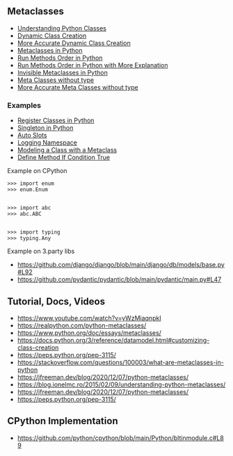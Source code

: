 ## Metaclasses

- [Understanding Python Classes](./tutorial/understanding-python-classes.md)
- [Dynamic Class Creation](./tutorial/dynamic-class-creation.md)
- [More Accurate Dynamic Class Creation](./tutorial/more-accurate-dynamic-class-creation.md)
- [Metaclasses in Python](./tutorial/metaclasses-in-python.md)
- [Run Methods Order in Python](./tutorial/run-methods-order-in-python.md)
- [Run Methods Order in Python with More Explanation](./tutorial/run-methods-order-in-python-with-more-explanation.md)
- [Invisible Metaclasses in Python](./tutorial/invisible-metaclasses-in-python.md)
- [Meta Classes without type](./tutorial/meta-classes-without-type.md)
- [More Accurate Meta Classes without type](./tutorial/more-accurate-meta-classes-without-type.md)

### Examples

- [Register Classes in Python](./tutorial/examples/register-classes-in-python.md)
- [Singleton in Python](./tutorial/examples/singleton-in-python.md)
- [Auto Slots ](./tutorial/examples/auto-slots.md)
- [Logging Namespace](./tutorial/examples/logging-namespace.md)
- [Modeling a Class with a Metaclass](./tutorial/examples/modeling-a-class-with-a-metaclass.md)
- [Define Method If Condition True](./tutorial/examples/define-method-if-condition-true.md)

Example on CPython

```shell
>>> import enum
>>> enum.Enum


>>> import abc
>>> abc.ABC


>>> import typing
>>> typing.Any
```

Example on 3.party libs

- https://github.com/django/django/blob/main/django/db/models/base.py#L92
- https://github.com/pydantic/pydantic/blob/main/pydantic/main.py#L47

## Tutorial, Docs, Videos

- https://www.youtube.com/watch?v=yWzMiaqnpkI
- https://realpython.com/python-metaclasses/
- https://www.python.org/doc/essays/metaclasses/
- https://docs.python.org/3/reference/datamodel.html#customizing-class-creation
- https://peps.python.org/pep-3115/
- https://stackoverflow.com/questions/100003/what-are-metaclasses-in-python
- https://jfreeman.dev/blog/2020/12/07/python-metaclasses/
- https://blog.ionelmc.ro/2015/02/09/understanding-python-metaclasses/
- https://jfreeman.dev/blog/2020/12/07/python-metaclasses/
- https://peps.python.org/pep-3115/

## CPython Implementation

- https://github.com/python/cpython/blob/main/Python/bltinmodule.c#L89
